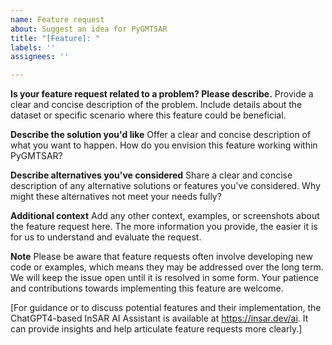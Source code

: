 ```yaml
---
name: Feature request
about: Suggest an idea for PyGMTSAR
title: "[Feature]: "
labels: ''
assignees: ''

---
```


**Is your feature request related to a problem? Please describe.**
Provide a clear and concise description of the problem. Include details about the dataset or specific scenario where this feature could be beneficial.

**Describe the solution you'd like**
Offer a clear and concise description of what you want to happen. How do you envision this feature working within PyGMTSAR?

**Describe alternatives you've considered**
Share a clear and concise description of any alternative solutions or features you've considered. Why might these alternatives not meet your needs fully?

**Additional context**
Add any other context, examples, or screenshots about the feature request here. The more information you provide, the easier it is for us to understand and evaluate the request.

**Note**
Please be aware that feature requests often involve developing new code or examples, which means they may be addressed over the long term. We will keep the issue open until it is resolved in some form. Your patience and contributions towards implementing this feature are welcome.

[For guidance or to discuss potential features and their implementation, the ChatGPT4-based InSAR AI Assistant is available at https://insar.dev/ai. It can provide insights and help articulate feature requests more clearly.]

